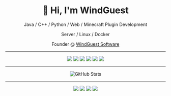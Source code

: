 <h1 align="center">👋 Hi, I'm WindGuest</h1>

<p align="center">
Java / C++ / Python / Web / Minecraft Plugin Development  
</p>

<p align="center">
Server / Linux / Docker
</p>

<p align="center">
Founder @ <a href="https://www.windguest.com" target="_blank">WindGuest Software</a>
</p>

---

<p align="center">
  <img src="https://img.shields.io/badge/Java-007396?style=for-the-badge&logo=openjdk&logoColor=white"/>
  <img src="https://img.shields.io/badge/C++-00599C?style=for-the-badge&logo=c%2B%2B&logoColor=white"/>
  <img src="https://img.shields.io/badge/Python-3776AB?style=for-the-badge&logo=python&logoColor=white"/>
  <img src="https://img.shields.io/badge/Linux-FCC624?style=for-the-badge&logo=linux&logoColor=black"/>
  <img src="https://img.shields.io/badge/Docker-2496ED?style=for-the-badge&logo=docker&logoColor=white"/>
  <img src="https://img.shields.io/badge/Minecraft%20Plugin-62B47A?style=for-the-badge&logo=mojangstudios&logoColor=white"/>
</p>

---

<p align="center">
  <img src="https://github-readme-stats-amber-nu.vercel.app/api?username=FengKeWG&show_icons=true&count_private=true&include_all_commits=true&theme=tokyonight" alt="GitHub Stats"/>
</p>

---

<p align="center">
  <a href="mailto:hi@windguest.com"><img src="https://img.shields.io/badge/Email-hi@windguest.com-red?style=for-the-badge&logo=gmail&logoColor=white"/></a>
  <a href="https://github.com/FengKeWG"><img src="https://img.shields.io/badge/GitHub-FengKeWG-181717?style=for-the-badge&logo=github&logoColor=white"/></a>
  <a href="https://www.windguest.com"><img src="https://img.shields.io/badge/Website-WindGuest.com-blue?style=for-the-badge&logo=internet-explorer&logoColor=white"/></a>
  <a href="https://space.bilibili.com/406746000"><img src="https://img.shields.io/badge/Bilibili-WindGuest-00A1D6?style=for-the-badge&logo=bilibili&logoColor=white"/></a>
</p>
